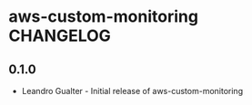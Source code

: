 aws-custom-monitoring CHANGELOG
===============================

0.1.0
-----
- Leandro Gualter - Initial release of aws-custom-monitoring
